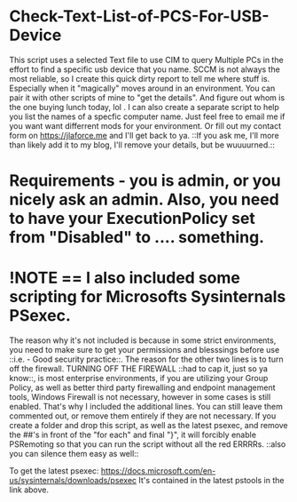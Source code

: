 # Check-Text-List-of-PCS-For-USB-Device
This script uses a selected Text file to use CIM to query Multiple PCs in the effort to find a specific usb device that you name. SCCM is not always the most reliable, so I create this quick dirty report to tell me where stuff is. Especially when it "magically" moves around in an environment. You can pair it with other scripts of mine to "get the details". And figure out whom is the one buying lunch today, lol . I can also create a separate script to help you list the names of a specfic computer name. Just feel free to email me if you want want differrent mods for your environment.  Or fill out my contact form on https://jlaforce.me and I'll get back to ya. ::If you ask me, I'll more than likely add it to my blog, I'll remove your details, but be wuuuurned.::

# Requirements - you is admin, or you nicely ask an admin. Also, you need to have your ExecutionPolicy set from "Disabled" to .... something. 

# !NOTE == I also included some scripting for Microsofts Sysinternals PSexec. 

The reason why it's not included is because in some strict environments, you need to make sure to get your permissions and blesssings before use ::i.e. - Good security practice::. The reason for the other two lines is to turn off the firewall. TURNING OFF THE FIREWALL ::had to cap it, just so ya know::, is most enterprise environments, if you are utilizing your Group Policy, as well as better third party firewalling and endpoint management tools, Windows Firewall is not necessary, however in some cases is still enabled. That's why I included the additional lines. You can still leave them commented out, or remove them entirely if they are not necessary. 
If you create a folder and drop this script, as well as the latest psexec, and remove the ##'s in front of the "for each" and final "}", it will forcibly enable PSRemoting so that you can run the script without all the red ERRRRs. ::also you can silence them easy as well:: 

To get the latest psexec:
https://docs.microsoft.com/en-us/sysinternals/downloads/psexec
It's contained in the latest pstools in the link above. 
